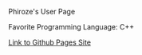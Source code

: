 Phiroze's User Page

Favorite Programming Language: C++

[Link to Github Pages Site](https://phrzdgal.github.io/portfolio-110/)
